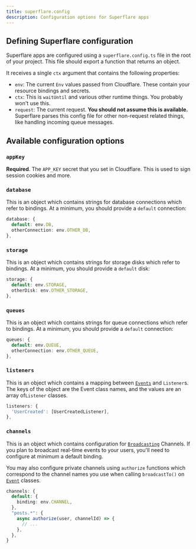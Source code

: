 ```yaml
---
title: superflare.config
description: Configuration options for Superflare apps
---
```


## Defining Superflare configuration

Superflare apps are configured using a `superflare.config.ts` file in the root of your project. This file should export a function that returns an object.

It receives a single `ctx` argument that contains the following properties:

- `env`: The current `Env` values passed from Cloudflare. These contain your resource bindings and secrets.
- `ctx`: This is `waitUntil` and various other runtime things. You probably won't use this.
- `request`: The current request. **You should not assume this is available.** Superflare parses this config file for other non-request related things, like handling incoming queue messages.

## Available configuration options

### `appKey`

**Required**. The `APP_KEY` secret that you set in Cloudflare. This is used to sign session cookies and more.

### `database`

This is an object which contains strings for database connections which refer to bindings. At a minimum, you should provide a `default` connection:

```ts
database: {
  default: env.DB,
  otherConnection: env.OTHER_DB,
},
```

### `storage`

This is an object which contains strings for storage disks which refer to bindings. At a minimum, you should provide a `default` disk:

```ts
storage: {
  default: env.STORAGE,
  otherDisk: env.OTHER_STORAGE,
},
```

### `queues`

This is an object which contains strings for queue connections which refer to bindings. At a minimum, you should provide a `default` connection:

```ts
queues: {
  default: env.QUEUE,
  otherConnection: env.OTHER_QUEUE,
},
```

### `listeners`

This is an object which contains a mapping between [`Events`](/events) and `Listener`s. The keys of the object are the Event class names, and the values are an array of`Listener` classes.

```ts
listeners: {
  'UserCreated': [UserCreatedListener],
},
```

### `channels`

This is an object which contains configuration for [`Broadcasting`](/broadcasting) Channels. If you plan to broadcast real-time events to your users, you'll need to configure at minimum a default binding.

You may also configure private channels using `authorize` functions which correspond to the channel names you use when calling `broadcastTo()` on [`Event`](/events) classes.

```ts
channels: {
  default: {
    binding: env.CHANNEL,
  },
  "posts.*": {
    async authorize(user, channelId) => {
      // ...
    },
  },
}
```
